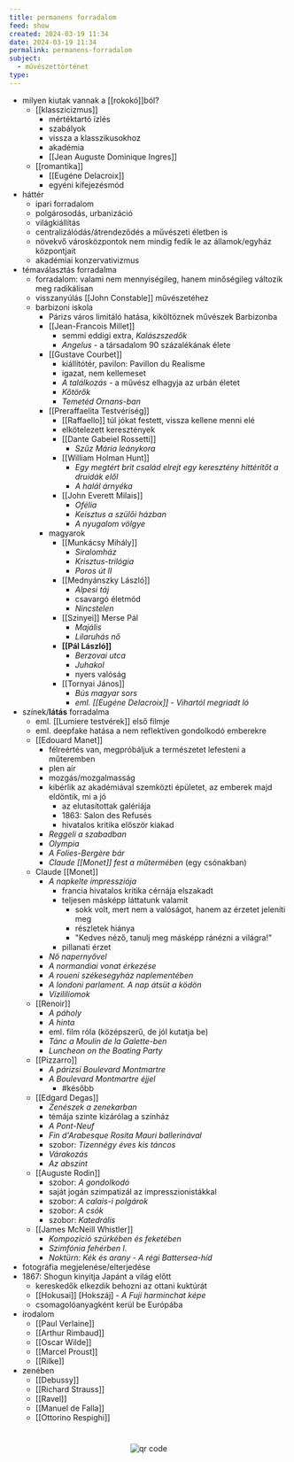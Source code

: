```yaml
---
title: permanens forradalom
feed: show
created: 2024-03-19 11:34
date: 2024-03-19 11:34
permalink: permanens-forradalom
subject:
  - művészettörténet
type:
---
```


- milyen kiutak vannak a [[rokokó]]ból?
	- [[klasszicizmus]]
		- mértéktartó ízlés
		- szabályok
		- vissza a klasszikusokhoz
		- akadémia
		- [[Jean Auguste Dominique Ingres]]
	- [[romantika]]
		- [[Eugéne Delacroix]]
		- egyéni kifejezésmód
- háttér
	- ipari forradalom
	- polgárosodás, urbanizáció
	- világkiállítás
	- centralizálódás/átrendeződés a művészeti életben is
	- növekvő városközpontok nem mindig fedik le az államok/egyház központjait
	- akadémiai konzervativizmus
- témaválasztás forradalma
	- forradalom: valami nem mennyiségileg, hanem minőségileg változik meg radikálisan
	- visszanyúlás [[John Constable]] művészetéhez
	- barbizoni iskola
		- Párizs város limitáló hatása, kiköltöznek művészek Barbizonba
		- [[Jean-Francois Millet]]
			- semmi eddigi extra, *Kalászszedők*
			- *Angelus* - a társadalom 90 százalékának élete
		- [[Gustave Courbet]]
			- kiállítótér, pavilon: Pavillon du Realisme
			- igazat, nem kellemeset
			- *A találkozás* - a művész elhagyja az urbán életet
			- *Kőtörők*
			- *Temetéd Ornans-ban*
		- [[Preraffaelita Testvériség]]
			- [[Raffaello]] túl jókat festett, vissza kellene menni elé
			- elkötelezett keresztények
			- [[Dante Gabeiel Rossetti]]
				- *Szűz Mária leánykora*
			- [[William Holman Hunt]]
				- *Egy megtért brit család elrejt egy keresztény hittérítőt a druidák elől*
				- *A halál árnyéka*
			- [[John Everett Milais]]
				- *Ofélia*
				- *Keisztus a szülői házban*
				- *A nyugalom völgye*
		- magyarok
			- [[Munkácsy Mihály]]
				- *Siralomház*
				- *Krisztus-trilógia*
				- *Poros út II*
			- [[Mednyánszky László]]
				- *Alpesi táj*
				- csavargó életmód
				- *Nincstelen*
			- [[Szinyei]] Merse Pál
				- *Majális*
				- *Lilaruhás nő*
			- **[[Pál László]]**
				- *Berzovai utca*
				- *Juhakol*
				- nyers valóság
			- [[Tornyai János]]
				- *Bús magyar sors*
				- *eml. [[Eugéne Delacroix]] - Vihartól megriadt ló*
- színek/**látás** forradalma
	- eml. [[Lumiere testvérek]] első filmje
	- eml. deepfake hatása a nem reflektíven gondolkodó emberekre
	- [[Edouard Manet]]
		- félreértés van, megpróbáljuk a természetet lefesteni a műteremben
		- plen air
		- mozgás/mozgalmasság
		- kibérlik az akadémiával szemközti épületet, az emberek majd eldöntik, mi a jó
			- az elutasítottak galériája
			- 1863: Salon des Refusés
			- hivatalos kritika először kiakad
		- *Reggeli a szabadban*
		- *Olympia*
		- *A Folies-Bergère bár*
		- *Claude [[Monet]] fest a műtermében* (egy csónakban)
	- Claude [[Monet]]
		- *A napkelte impressziója*
			- francia hivatalos kritika cérnája elszakadt
			- teljesen másképp láttatunk valamit
				- sokk volt, mert nem a valóságot, hanem az érzetet jeleníti meg
				- részletek hiánya
				- "Kedves néző, tanulj meg másképp ránézni a világra!"
			- pillanati érzet
		- *Nő napernyővel*
		- *A normandiai vonat érkezése*
		- *A roueni székesegyház naplementében*
		- *A londoni parlament. A nap átsüt a ködön*
		- *Vízililiomok*
	- [[Renoir]]
		- *A páholy*
		- *A hinta*
		- eml. film róla (középszerű, de jól kutatja be)
		- *Tánc a Moulin de la Galette-ben*
		- *Luncheon on the Boating Party*
	- [[Pizzarro]]
		- *A párizsi Boulevard Montmartre*
		- *A Boulevard Montmartre éjjel*
			- #később 
	- [[Edgard Degas]]
		- *Zenészek a zenekarban*
		- témája szinte kizárólag a színház
		- *A Pont-Neuf*
		- *Fin d'Arabesque Rosita Mauri ballerinával*
		- szobor: *Tizennégy éves kis táncos*
		- *Várakozás*
		- *Az abszint*
	- [[Auguste Rodin]]
		- szobor: *A gondolkodó*
		- saját jogán szimpatizál az impresszionistákkal
		- szobor: *A calais-i polgárok*
		- szobor: *A csók*
		- szobor: *Katedrális*
	- [[James McNeill Whistler]]
		- *Kompozíció szürkében és feketében*
		- *Szimfónia fehérben I.*
		- *Noktürn: Kék és arany - A régi Battersea-híd*
- fotográfia megjelenése/elterjedése
- 1867: Shogun kinyitja Japánt a világ előtt
	- kereskedők elkezdik behozni az ottani kuktúrát
	- [[Hokusai]] [Hokszáj] - *A Fuji harminchat képe*
	- csomagolóanyagként kerül be Európába
- irodalom
	- [[Paul Verlaine]]
	- [[Arthur Rimbaud]]
	- [[Oscar Wilde]]
	- [[Marcel Proust]]
	- [[Rilke]]
- zenében
	- [[Debussy]]
	- [[Richard Strauss]]
	- [[Ravel]]
	- [[Manuel de Falla]]
	- [[Ottorino Respighi]]

#
<p style="text-align: center;"><img src="https://chart.googleapis.com/chart?cht=qr&chl=https://notes.andrasdenes.com/permanens-forradalom&chs=180x180&choe=UTF-8&chld=L|2" alt="qr code"></p>

